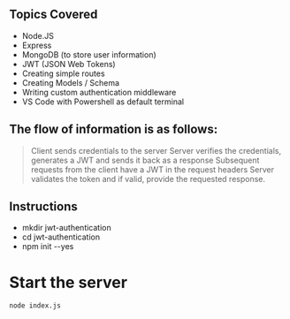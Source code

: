 ## Topics Covered

- Node.JS
- Express
- MongoDB (to store user information)
- JWT (JSON Web Tokens)
- Creating simple routes
- Creating Models / Schema
- Writing custom authentication middleware
- VS Code with Powershell as default terminal

## The flow of information is as follows:

> Client sends credentials to the server
> Server verifies the credentials, generates a JWT and sends it back as a response
> Subsequent requests from the client have a JWT in the request headers
> Server validates the token and if valid, provide the requested response.

## Instructions

- mkdir jwt-authentication
- cd jwt-authentication
- npm init --yes

# Start the server

`node index.js`
